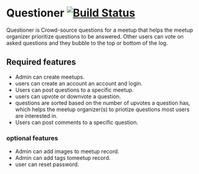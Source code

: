 # Questioner [![Build Status](https://travis-ci.com/vestineugenewimana/Questioner.svg?branch=MeetupAPI)](https://travis-ci.com/vestineugenewimana/Questioner)

Questioner is Crowd-source questions for a meetup that helps the meetup organizer prioritize
questions to be answered. Other users can vote on asked questions and they bubble to the top or bottom of the log.

## Required features

* Admin can create meetups.
* users can create an account an account and login.
* Users can post questions to a specific meetup.
* users can upvote or downvote a question.
* questions are sorted based on the number of upvotes a question has, which helps the meetup organizer(s) to priotize questions most users are interested in.
* Users can post comments to a specific question.


### optional features

* Admin can add images to meetup record.
* Admin can add tags tomeetup record.
* user can reset password.
